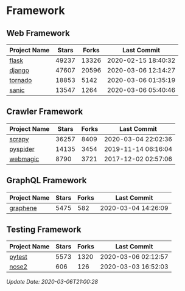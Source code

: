 # Framework

## Web Framework

| Project Name | Stars | Forks | Last Commit |
| ------------ | ----- | ----- | ----------- |
| [flask](https://github.com/pallets/flask) | 49237 | 13326 | 2020-02-15 18:40:32 |
| [django](https://github.com/django/django) | 47607 | 20596 | 2020-03-06 12:14:27 |
| [tornado](https://github.com/tornadoweb/tornado) | 18853 | 5142 | 2020-03-06 01:35:19 |
| [sanic](https://github.com/huge-success/sanic) | 13547 | 1264 | 2020-03-06 05:40:46 |

## Crawler Framework

| Project Name | Stars | Forks | Last Commit |
| ------------ | ----- | ----- | ----------- |
| [scrapy](https://github.com/scrapy/scrapy) | 36257 | 8409 | 2020-03-04 22:02:36 |
| [pyspider](https://github.com/binux/pyspider) | 14135 | 3454 | 2019-11-14 06:16:04 |
| [webmagic](https://github.com/code4craft/webmagic) | 8790 | 3721 | 2017-12-02 02:57:06 |

## GraphQL Framework

| Project Name | Stars | Forks | Last Commit |
| ------------ | ----- | ----- | ----------- |
| [graphene](https://github.com/graphql-python/graphene) | 5475 | 582 | 2020-03-04 14:26:09 |

## Testing Framework

| Project Name | Stars | Forks | Last Commit |
| ------------ | ----- | ----- | ----------- |
| [pytest](https://github.com/pytest-dev/pytest) | 5573 | 1320 | 2020-03-06 02:12:57 |
| [nose2](https://github.com/nose-devs/nose2) | 606 | 126 | 2020-03-03 16:52:03 |

*Update Date: 2020-03-06T21:00:28*